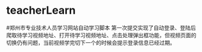# teacherLearn
#郑州市专业技术人员学习网站自动学习脚本
第一次提交实现了自动登录、登陆后爬取待学习视频地址、打开待学习视频地址、点击处理弹出框功能，但视频页面的切换仍有问题，当前视频学完切下一个的时候会提示登录信息已经过期。
